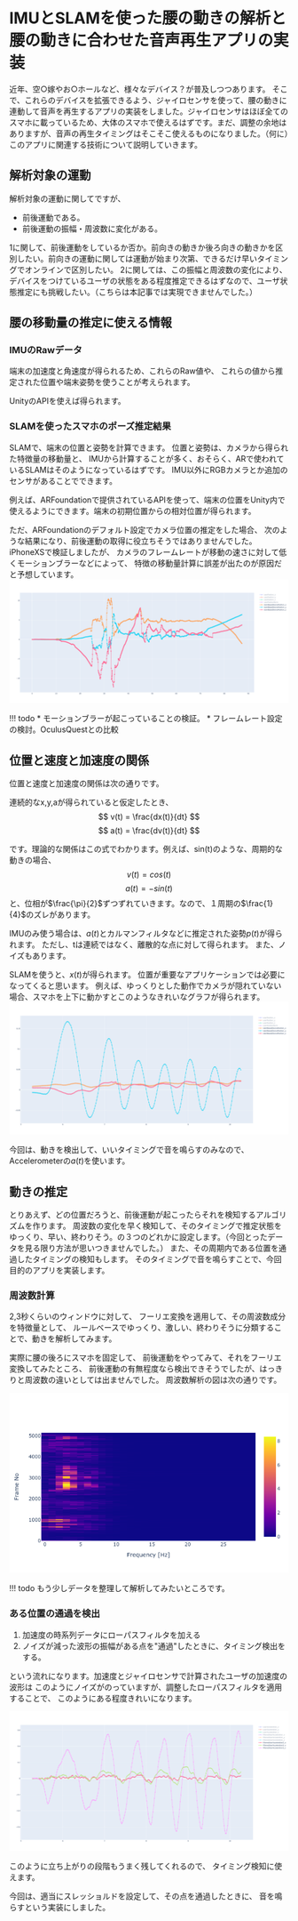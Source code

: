 # IMUとSLAMを使った腰の動きの解析と腰の動きに合わせた音声再生アプリの実装
近年、空○嫁やお○ホールなど、様々なデバイス？が普及しつつあります。
そこで、これらのデバイスを拡張できるよう、ジャイロセンサを使って、腰の動きに連動して音声を再生するアプリの実装をしました。ジャイロセンサはほぼ全てのスマホに載っているため、大体のスマホで使えるはずです。まだ、調整の余地はありますが、音声の再生タイミングはそこそこ使えるものになりました。（何に）このアプリに関連する技術について説明していきます。

## 解析対象の運動
解析対象の運動に関してですが、

* 前後運動である。
* 前後運動の振幅・周波数に変化がある。

1に関して、前後運動をしているか否か。前向きの動きか後ろ向きの動きかを区別したい。前向きの運動に関しては運動が始まり次第、できるだけ早いタイミングでオンラインで区別したい。
2に関しては、この振幅と周波数の変化により、デバイスをつけているユーザの状態をある程度推定できるはずなので、ユーザ状態推定にも挑戦したい。（こちらは本記事では実現できませんでした。）

## 腰の移動量の推定に使える情報
### IMUのRawデータ
端末の加速度と角速度が得られるため、これらのRaw値や、
これらの値から推定された位置や端末姿勢を使うことが考えられます。

UnityのAPIを使えば得られます。

### SLAMを使ったスマホのポーズ推定結果
SLAMで、端末の位置と姿勢を計算できます。
位置と姿勢は、カメラから得られた特徴量の移動量と、
IMUから計算することが多く、おそらく、ARで使われているSLAMはそのようになっているはずです。
IMU以外にRGBカメラとか追加のセンサがあることでできます。

例えば、ARFoundationで提供されているAPIを使って、端末の位置をUnity内で使えるようにできます。端末の初期位置からの相対位置が得られます。

ただ、ARFoundationのデフォルト設定でカメラ位置の推定をした場合、
次のような結果になり、前後運動の取得に役立ちそうではありませんでした。
iPhoneXSで検証しましたが、
カメラのフレームレートが移動の速さに対して低くモーションブラーなどによって、
特徴の移動量計算に誤差が出たのが原因だと予想しています。
![](./real_updown_slam.png)

!!! todo
    * モーションブラーが起こっていることの検証。
    * フレームレート設定の検討。OculusQuestとの比較


## 位置と速度と加速度の関係
位置と速度と加速度の関係は次の通りです。

連続的なx,y,aが得られていると仮定したとき、
$$
v(t) = \frac{dx(t)}{dt}
$$
$$
a(t) = \frac{dv(t)}{dt}
$$

です。理論的な関係はこの式でわかります。例えば、sin(t)のような、周期的な動きの場合、
$$
v(t) = cos(t)
$$
$$
a(t) = -sin(t)
$$
と、位相が$\frac{\pi}{2}$ずつずれていきます。なので、１周期の$\frac{1}{4}$のズレがあります。

IMUのみ使う場合は、$a(t)$とカルマンフィルタなどに推定された姿勢$p(t)$が得られます。
ただし、tは連続ではなく、離散的な点に対して得られます。
また、ノイズもあります。

SLAMを使うと、$x(t)$が得られます。
位置が重要なアプリケーションでは必要になってくると思います。
例えば、ゆっくりとした動作でカメラが隠れていない場合、スマホを上下に動かすとこのようなきれいなグラフが得られます。
![](./updown_slam_pose.png)

今回は、動きを検出して、いいタイミングで音を鳴らすのみなので、
Accelerometerの$a(t)$を使います。

## 動きの推定
とりあえず、どの位置だろうと、前後運動が起こったらそれを検知するアルゴリズムを作ります。
周波数の変化を早く検知して、そのタイミングで推定状態をゆっくり、早い、終わりそう。の３つのどれかに設定します。（今回とったデータを見る限り方法が思いつきませんでした。）
また、その周期内である位置を通過したタイミングの検知もします。
そのタイミングで音を鳴らすことで、今回目的のアプリを実装します。

### 周波数計算
2,3秒くらいのウィンドウに対して、
フーリエ変換を適用して、その周波数成分を特徴量として、
ルールベースでゆっくり、激しい、終わりそうに分類することで、動きを解析してみます。

実際に腰の後ろにスマホを固定して、
前後運動をやってみて、それをフーリエ変換してみたところ、
前後運動の有無程度なら検出できそうでしたが、はっきりと周波数の違いとしては出ませんでした。
周波数解析の図は次の通りです。

![](./waist_frequency_v1.png)

!!! todo
    もう少しデータを整理して解析してみたいところです。

### ある位置の通過を検出
1. 加速度の時系列データにローパスフィルタを加える
2. ノイズが減った波形の振幅がある点を"通過"したときに、タイミング検出をする。

という流れになります。加速度とジャイロセンサで計算されたユーザの加速度の波形は
このようにノイズがのっていますが、調整したローパスフィルタを適用することで、
このようにある程度きれいになります。

![](./updown_acc.png)

このように立ち上がりの段階もうまく残してくれるので、
タイミング検知に使えます。

今回は、適当にスレッショルドを設定して、その点を通過したときに、
音を鳴らすという実装にしました。
